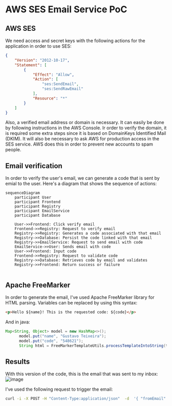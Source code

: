 # AWS SES Email Service PoC


## AWS SES
We need access and secret keys with the following actions for the application in order to use SES:

```json
{
    "Version": "2012-10-17",
    "Statement": [
        {
            "Effect": "Allow",
            "Action": [
                "ses:SendEmail",
                "ses:SendRawEmail"
            ],
            "Resource": "*"
        }
    ]
}
```
 Also, a verified email address or domain is necessary. It can easily be done by following instructions in the AWS Console. Ir order to verify the domain, it is required some extra steps since it is based on DomainKeys Identified Mail (DKIM). It will also be necessary to ask AWS for production access in the SES service. AWS does this in order to prevent new accounts to spam people.

## Email verification

In order to verify the user's email, we can generate a code that is sent by emial to the user. Here's a diagram that shows the sequence of actions:
```mermaid
sequenceDiagram
    participant User
    participant Frontend
    participant Registry
    participant EmailService
    participant Database
    
    User->>Frontend: Click verify email
    Frontend->>Registry: Request to verify email 
    Registry->>Registry: Generates a code associated with that email
    Registry->>Database: Persist the code linked with that email
    Registry->>EmailService: Request to send email with code
    EmailService->>User: Sends email with code
    User->>Frontend: Input code
    Frontend->>Registry: Request to validate code
    Registry->>Database: Retrieves code by email and validates
    Registry->>Frontend: Return success or failure
    

```


## Apache FreeMarker

In order to generate the email, I've used Apache FreeMarker library for HTML parsing. Variables can be replaced by using this syntax:
```html
<p>Hello ${name}! This is the requested code: ${code}</p>
```
And in java:
```java
Map<String, Object> model = new HashMap<>();
      model.put("name", "Gustavo Teixeira");
      model.put("code", "548621");
      String html = FreeMarkerTemplateUtils.processTemplateIntoString(t, model);
```


## Results

With this version of the code, this is the email that was sent to my inbox:
![image](https://user-images.githubusercontent.com/10344032/227000726-c788a7af-2b58-4c30-92d0-12951529ff12.png)

I've used the following request to trigger the email:
```bash
curl -i -X POST -H "Content-Type:application/json"  -d  '{ "fromEmail": "contact@gustavoteixeira.dev", "toEmail": "iwhrim@gmail.com", "subject": "test email", "body": "Hi, This is a test email." }'  'http://localhost:8080/sendEmail'
```
